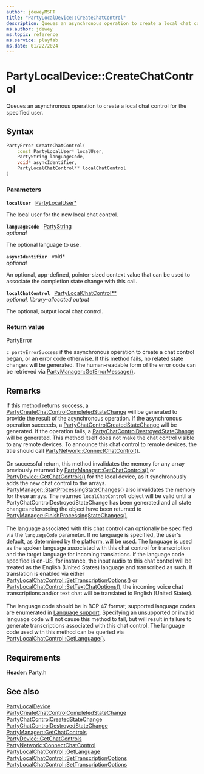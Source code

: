 ```yaml
---
author: jdeweyMSFT
title: "PartyLocalDevice::CreateChatControl"
description: Queues an asynchronous operation to create a local chat control for the specified user.
ms.author: jdewey
ms.topic: reference
ms.service: playfab
ms.date: 01/22/2024
---
```


# PartyLocalDevice::CreateChatControl  

Queues an asynchronous operation to create a local chat control for the specified user.  

## Syntax  
  
```cpp
PartyError CreateChatControl(  
    const PartyLocalUser* localUser,  
    PartyString languageCode,  
    void* asyncIdentifier,  
    PartyLocalChatControl** localChatControl  
)  
```  
  
### Parameters  
  
**`localUser`** &nbsp; [PartyLocalUser*](../../PartyLocalUser/partylocaluser.md)  
  
The local user for the new local chat control.  
  
**`languageCode`** &nbsp; [PartyString](../../../typedefs.md)  
*optional*  
  
The optional language to use.  
  
**`asyncIdentifier`** &nbsp; void*  
*optional*  
  
An optional, app-defined, pointer-sized context value that can be used to associate the completion state change with this call.  
  
**`localChatControl`** &nbsp; [PartyLocalChatControl**](../../PartyLocalChatControl/partylocalchatcontrol.md)  
*optional, library-allocated output*  
  
The optional, output local chat control.  
  
  
### Return value  
PartyError
  
```c_partyErrorSuccess``` if the asynchronous operation to create a chat control began, or an error code otherwise. If this method fails, no related state changes will be generated. The human-readable form of the error code can be retrieved via [PartyManager::GetErrorMessage()](../../PartyManager/methods/partymanager_geterrormessage.md).
  
## Remarks  
  
If this method returns success, a [PartyCreateChatControlCompletedStateChange](../../../structs/partycreatechatcontrolcompletedstatechange.md) will be generated to provide the result of the asynchronous operation. If the asynchronous operation succeeds, a [PartyChatControlCreatedStateChange](../../../structs/partychatcontrolcreatedstatechange.md) will be generated. If the operation fails, a [PartyChatControlDestroyedStateChange](../../../structs/partychatcontroldestroyedstatechange.md) will be generated. This method itself does not make the chat control visible to any remote devices. To announce this chat control to remote devices, the title should call [PartyNetwork::ConnectChatControl()](../../PartyNetwork/methods/partynetwork_connectchatcontrol.md). <br /><br /> On successful return, this method invalidates the memory for any array previously returned by [PartyManager::GetChatControls()](../../PartyManager/methods/partymanager_getchatcontrols.md) or [PartyDevice::GetChatControls()](../../PartyDevice/methods/partydevice_getchatcontrols.md) for the local device, as it synchronously adds the new chat control to the arrays. [PartyManager::StartProcessingStateChanges()](../../PartyManager/methods/partymanager_startprocessingstatechanges.md) also invalidates the memory for these arrays. The returned `localChatControl` object will be valid until a PartyChatControlDestroyedStateChange has been generated and all state changes referencing the object have been returned to [PartyManager::FinishProcessingStateChanges()](../../PartyManager/methods/partymanager_finishprocessingstatechanges.md).   <br /><br /> The language associated with this chat control can optionally be specified via the `languageCode` parameter. If no language is specified, the user's default, as determined by the platform, will be used. The language is used as the spoken language associated with this chat control for transcription and the target language for incoming translations. If the language code specified is en-US, for instance, the input audio to this chat control will be treated as the English (United States) language and transcribed as such. If translation is enabled via either [PartyLocalChatControl::SetTranscriptionOptions()](../../PartyLocalChatControl/methods/partylocalchatcontrol_settranscriptionoptions.md) or [PartyLocalChatControl::SetTextChatOptions()](../../PartyLocalChatControl/methods/partylocalchatcontrol_settextchatoptions.md), the incoming voice chat transcriptions and/or text chat will be translated to English (United States).   <br /><br /> The language code should be in BCP 47 format; supported language codes are enumerated in [Language support](/azure/ai-services/speech-service/language-support). Specifying an unsupported or invalid language code will not cause this method to fail, but will result in failure to generate transcriptions associated with this chat control. The language code used with this method can be queried via [PartyLocalChatControl::GetLanguage()](../../PartyLocalChatControl/methods/partylocalchatcontrol_getlanguage.md).
  
## Requirements  
  
**Header:** Party.h
  
## See also  
[PartyLocalDevice](../partylocaldevice.md)  
[PartyCreateChatControlCompletedStateChange](../../../structs/partycreatechatcontrolcompletedstatechange.md)  
[PartyChatControlCreatedStateChange](../../../structs/partychatcontrolcreatedstatechange.md)  
[PartyChatControlDestroyedStateChange](../../../structs/partychatcontroldestroyedstatechange.md)  
[PartyManager::GetChatControls](../../PartyManager/methods/partymanager_getchatcontrols.md)  
[PartyDevice::GetChatControls](../../PartyDevice/methods/partydevice_getchatcontrols.md)  
[PartyNetwork::ConnectChatControl](../../PartyNetwork/methods/partynetwork_connectchatcontrol.md)  
[PartyLocalChatControl::GetLanguage](../../PartyLocalChatControl/methods/partylocalchatcontrol_getlanguage.md)  
[PartyLocalChatControl::SetTranscriptionOptions](../../PartyLocalChatControl/methods/partylocalchatcontrol_settranscriptionoptions.md)  
[PartyLocalChatControl::SetTranscriptionOptions](../../PartyLocalChatControl/methods/partylocalchatcontrol_settranscriptionoptions.md)
  
  
